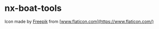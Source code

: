 # nx-boat-tools

Icon made by [Freepik](https://www.freepik.com) from [www.flaticon.com](https://www.flaticon.com/)
